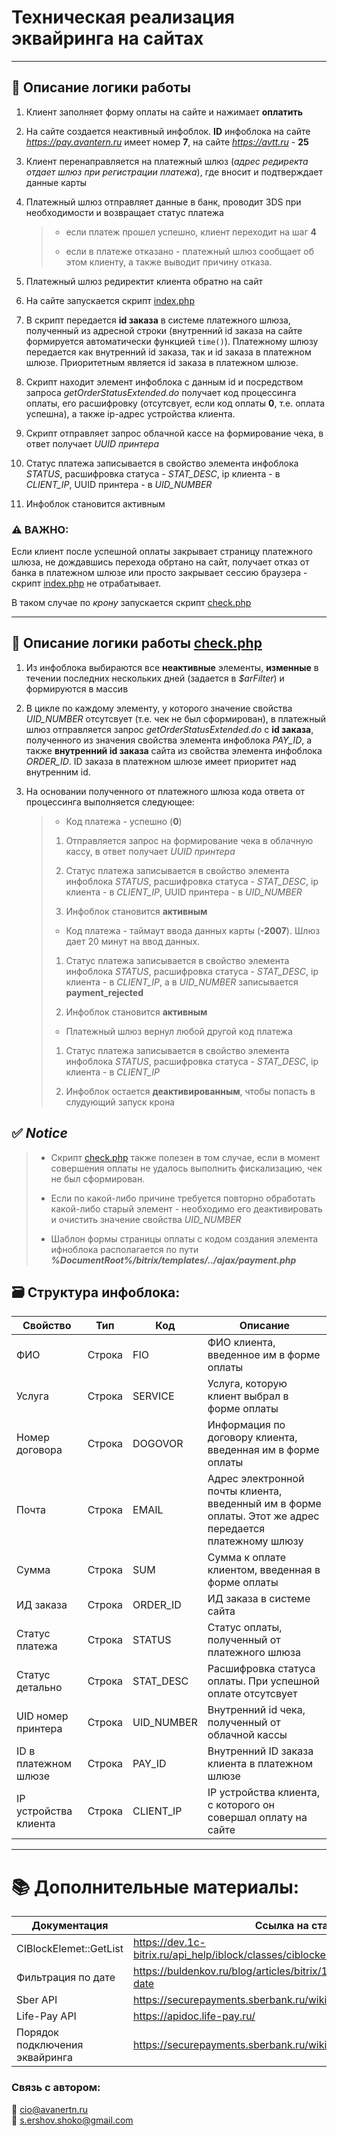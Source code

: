 # Техническая реализация эквайринга на сайтах

---

## 📝 Описание логики работы

   1. Клиент заполняет форму оплаты на сайте и нажимает **оплатить**
   
   2. На сайте создается неактивный инфоблок. **ID** инфоблока на сайте *https://pay.avantern.ru* имеет номер **7**, на сайте *https://avtt.ru* - **25**
   
   3. Клиент перенаправляется на платежный шлюз (*адрес редиректа отдает шлюз при регистрации платежа*), где вносит и подтверждает данные карты
   
   4. Платежный шлюз отправляет данные в банк, проводит 3DS при необходимости и возвращает статус платежа
   
       > - если платеж прошел успешно, клиент переходит на шаг **4**
       >
       > - если в платеже отказано - платежный шлюз сообщает об этом клиенту, а также выводит причину отказа. 
  
   5. Платежный шлюз редиректит клиента обратно на сайт
   
   6. На сайте запускается скрипт [index.php](https://github.com/Avantern-LLC/sites-payment/blob/release/sber/v1.2/success/index.php)
   
   7. В скрипт передается **id заказа** в системе платежного шлюза, полученный из адресной строки (внутренний id заказа на сайте формируется автоматически функцией  `time()`). Платежному шлюзу передается как внутренний id заказа, так и id заказа в платежном шлюзе. Приоритетным является id заказа в платежном шлюзе.
   
   8. Скрипт находит элемент инфоблока с данным id и посредством запроса *getOrderStatusExtended.do* получает код процессинга оплаты, его расшифровку (отсутсвует, если код оплаты **0**, т.е. оплата успешна), а также ip-адрес устройства клиента. 
   
   9.  Скрипт отправляет запрос облачной кассе на формирование чека, в ответ получает *UUID принтера*
   
   10. Статус платежа записывается в свойство элемента инфоблока *STATUS*, расшифровка статуса \- *STAT_DESC*, ip клиента \- в *CLIENT_IP*, UUID принтера \- в *UID_NUMBER*
   
   11. Инфоблок становится активным


### ⚠️ **ВАЖНО**:<br>

Если клиент после успешной оплаты закрывает страницу платежного шлюза, не дождавшись перехода обртано на сайт, получает отказ от банка в платежном шлюзе или просто закрывает сессию браузера - скрипт [index.php](https://github.com/Avantern-LLC/sites-payment/blob/release/sber/v1.2/success/index.php) не отрабатывает.<br>

В таком случае по *крону* запускается скрипт [check.php](https://github.com/Avantern-LLC/sites-payment/blob/release/sber/v1.2/success/check.php)

---

## 📝 Описание логики работы [check.php](https://github.com/Avantern-LLC/sites-payment/blob/release/sber/v1.2/success/check.php)

   1. Из инфоблока выбираются все **неактивные** элементы, **изменные** в течении последних нескольких дней (задается в *$arFilter*) и формируются в массив
   
   2. В цикле по каждому элементу, у которого значение свойства *UID_NUMBER* отсутсвует (т.е. чек не был сформирован), в платежный шлюз отправляется запрос *getOrderStatusExtended.do* с **id заказа**, полученного из значения свойства элемента инфоблока *PAY_ID*, а также **внутренний id заказа** сайта из свойства элемента инфоблока *ORDER_ID*. ID заказа в платежном шлюзе имеет приоритет над внутренним id.
   
   3. На основании полученного от платежного шлюза кода ответа от процессинга выполняется следующее:
   
       > * Код платежа - успешно (**0**)
       >
       >  1. Отправляется запрос на формирование чека в облачную кассу, в ответ получает *UUID принтера*
       >
       >  2. Статус платежа записывается в свойство элемента инфоблока *STATUS*, расшифровка статуса \- *STAT_DESC*, ip клиента \- в *CLIENT_IP*, UUID принтера \- в *UID_NUMBER*
       >
       >  3. Инфоблок становится **активным**
       >
       > * Код платежа - таймаут ввода данных карты (**-2007**). Шлюз дает 20 минут на ввод данных.
       >
       >  1. Статус платежа записывается в свойство элемента инфоблока *STATUS*, расшифровка статуса \- *STAT_DESC*, ip клиента \- в *CLIENT_IP*, а в *UID_NUMBER* записывается **payment_rejected**
       >
       >  2. Инфоблок становится **активным**
       >
       > * Платежный шлюз вернул любой другой код платежа
       >
       >  1. Статус платежа записывается в свойство элемента инфоблока *STATUS*, расшифровка статуса \- *STAT_DESC*, ip клиента \- в *CLIENT_IP*
       >
       >  2. Инфоблок остается **деактивированным**, чтобы попасть в слудующий запуск крона
   

## ✅ *Notice*

  > - Скрипт [check.php](https://github.com/Avantern-LLC/sites-payment/blob/release/sber/v1.2/success/check.php) также полезен в том случае, если в момент совершения оплаты не удалось выполнить фискализацию, чек не был сформирован.
  >
  > - Если по какой-либо причине требуется повторно обработать какой-либо старый элемент - необходимо его деактивировать и очистить значение свойства *UID_NUMBER*
  > 
  > - Шаблон формы страницы оплаты с кодом создания элемента ифноблока располагается по пути ***%DocumentRoot%/bitrix/templates/../ajax/payment.php***

## 🗃️ Структура инфоблока:

| **Свойство** | **Тип** | **Код** | **Описание** |
| ------------ | ------- | ------- | ------------ |
| ФИО | Строка | FIO | ФИО клиента, введенное им в форме оплаты |
| Услуга | Строка | SERVICE| Услуга, которую клиент выбрал в форме оплаты |
| Номер договора | Строка | DOGOVOR | Информация по договору клиента, введенная им в форме оплаты |
| Почта | Строка | EMAIL | Адрес электронной почты клиента, введенный им в форме оплаты. Этот же адрес передается платежному шлюзу |
| Сумма | Строка | SUM | Сумма к оплате клиентом, введенная в форме оплаты |
| ИД заказа | Строка | ORDER_ID | ИД заказа в системе сайта |
| Статус платежа | Строка | STATUS | Статус оплаты, полученный от платежного шлюза |
| Статус детально | Строка | STAT_DESC | Расшифровка статуса оплаты. При успешной оплате отсутсвует |
| UID номер принтера | Строка | UID_NUMBER | Внутренний id чека, полученный от облачной кассы |
| ID в платежном шлюзе | Строка | PAY_ID | Внутренний ID заказа клиента в платежном шлюзе |
| IP устройства клиента | Строка | CLIENT_IP | IP устройства клиента, с которого он совершал оплату на сайте |

---

# 📚 Дополнительные материалы:

| Документация | Ссылка на статью |
| ------------ | ---------------- |
| CIBlockElemet::GetList | https://dev.1c-bitrix.ru/api_help/iblock/classes/ciblockelement/getlist.php |
| Фильтрация по дате | https://buldenkov.ru/blog/articles/bitrix/184-bitriks-filtratsiya-po-date |
| Sber API | https://securepayments.sberbank.ru/wiki/doku.php/integration:api:start |
| Life-Pay API | https://apidoc.life-pay.ru/ |
| Порядок подключения эквайринга | https://securepayments.sberbank.ru/wiki/doku.php/checklist |
  
  
### Связь с автором:

📧 cio@avanertn.ru  
📧 s.ershov.shoko@gmail.com
